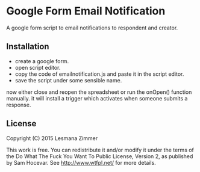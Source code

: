 Google Form Email Notification
==============================

A google form script to email notifications to respondent and creator.

Installation
------------

* create a google form.
* open script editor.
* copy the code of emailnotification.js and paste it in the script editor.
* save the script under some sensible name.

now either close and reopen the spreadsheet
or run the onOpen() function manually.
it will install a trigger which activates when someone submits a response.

License
-------

Copyright (C) 2015 Lesmana Zimmer

This work is free. You can redistribute it and/or modify it under the
terms of the Do What The Fuck You Want To Public License, Version 2,
as published by Sam Hocevar. See http://www.wtfpl.net/ for more details.

